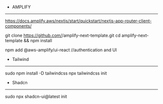 - AMPLIFY
-----------------------------------------------------
https://docs.amplify.aws/nextjs/start/quickstart/nextjs-app-router-client-components/

git clone https://github.com/<github-user>/amplify-next-template.git
cd amplify-next-template && npm install

npm add @aws-amplify/ui-react      //authentication and UI 

- Tailwind
-----------------------------------------------------
sudo npm install -D tailwindcss
npx tailwindcss init

- Shadcn
-----------------------------------------------------
sudo npx shadcn-ui@latest init
